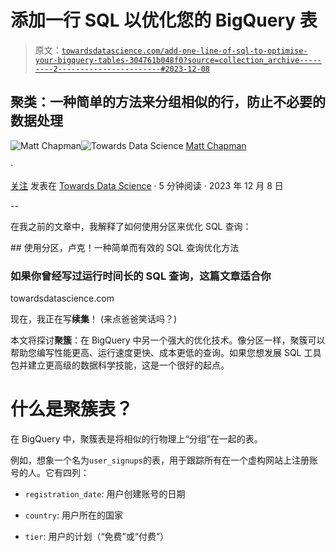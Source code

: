 # 添加一行 SQL 以优化您的 BigQuery 表

> 原文：[`towardsdatascience.com/add-one-line-of-sql-to-optimise-your-bigquery-tables-304761b048f0?source=collection_archive---------2-----------------------#2023-12-08`](https://towardsdatascience.com/add-one-line-of-sql-to-optimise-your-bigquery-tables-304761b048f0?source=collection_archive---------2-----------------------#2023-12-08)

## 聚类：一种简单的方法来分组相似的行，防止不必要的数据处理

[](https://medium.com/@mattchapmanmsc?source=post_page-----304761b048f0--------------------------------)![Matt Chapman](https://medium.com/@mattchapmanmsc?source=post_page-----304761b048f0--------------------------------)[](https://towardsdatascience.com/?source=post_page-----304761b048f0--------------------------------)![Towards Data Science](https://towardsdatascience.com/?source=post_page-----304761b048f0--------------------------------) [Matt Chapman](https://medium.com/@mattchapmanmsc?source=post_page-----304761b048f0--------------------------------)

·

[关注](https://medium.com/m/signin?actionUrl=https%3A%2F%2Fmedium.com%2F_%2Fsubscribe%2Fuser%2Fbf7d13fc53db&operation=register&redirect=https%3A%2F%2Ftowardsdatascience.com%2Fadd-one-line-of-sql-to-optimise-your-bigquery-tables-304761b048f0&user=Matt+Chapman&userId=bf7d13fc53db&source=post_page-bf7d13fc53db----304761b048f0---------------------post_header-----------) 发表在 [Towards Data Science](https://towardsdatascience.com/?source=post_page-----304761b048f0--------------------------------) · 5 分钟阅读 · 2023 年 12 月 8 日 [](https://medium.com/m/signin?actionUrl=https%3A%2F%2Fmedium.com%2F_%2Fvote%2Ftowards-data-science%2F304761b048f0&operation=register&redirect=https%3A%2F%2Ftowardsdatascience.com%2Fadd-one-line-of-sql-to-optimise-your-bigquery-tables-304761b048f0&user=Matt+Chapman&userId=bf7d13fc53db&source=-----304761b048f0---------------------clap_footer-----------)

--

[](https://medium.com/m/signin?actionUrl=https%3A%2F%2Fmedium.com%2F_%2Fbookmark%2Fp%2F304761b048f0&operation=register&redirect=https%3A%2F%2Ftowardsdatascience.com%2Fadd-one-line-of-sql-to-optimise-your-bigquery-tables-304761b048f0&source=-----304761b048f0---------------------bookmark_footer-----------)

在我之前的文章中，我解释了如何使用分区来优化 SQL 查询：

[](/use-the-partitions-luke-a-simple-and-proven-way-to-optimise-your-sql-queries-43e24ea4c5d0?source=post_page-----304761b048f0--------------------------------) ## 使用分区，卢克！一种简单而有效的 SQL 查询优化方法

### 如果你曾经写过运行时间长的 SQL 查询，这篇文章适合你

towardsdatascience.com

现在，我正在写**续集**！ (来点爸爸笑话吗？)

本文将探讨**聚簇**：在 BigQuery 中另一个强大的优化技术。像分区一样，聚簇可以帮助您编写性能更高、运行速度更快、成本更低的查询。如果您想发展 SQL 工具包并建立更高级的数据科学技能，这是一个很好的起点。

# 什么是聚簇表？

在 BigQuery 中，聚簇表是将相似的行物理上“分组”在一起的表。

例如，想象一个名为`user_signups`的表，用于跟踪所有在一个虚构网站上注册账号的人。它有四列：

+   `registration_date`: 用户创建账号的日期

+   `country`: 用户所在的国家

+   `tier`: 用户的计划（“免费”或“付费”）
